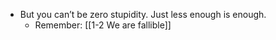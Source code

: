 - But you can’t be zero stupidity. Just less enough is enough.
  - Remember: [[1-2 We are fallible]]
